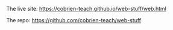 The live site: https://cobrien-teach.github.io/web-stuff/web.html

The repo: https://github.com/cobrien-teach/web-stuff 
